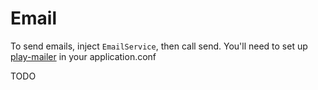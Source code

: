 # Email

To send emails, inject `EmailService`, then call send. You'll need to set up [play-mailer](https://github.com/playframework/play-mailer) in your application.conf 

TODO
